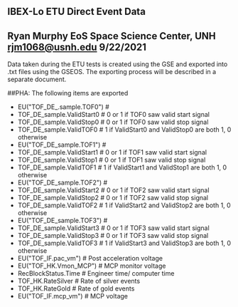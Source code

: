 IBEX-Lo ETU Direct Event Data
-----
Ryan Murphy
EoS Space Science Center, UNH
rjm1068@usnh.edu
9/22/2021
-----

Data taken during the ETU tests is created using the GSE and exported into .txt files using the GSEOS.
The exporting process will be described in a separate document.

##PHA: The following items are exported
- EU("TOF_DE_.sample.TOF0") #
- TOF_DE_sample.ValidStart0 # 0 or 1 if TOF0 saw valid start signal
- TOF_DE_sample.ValidStop0 # 0 or 1 if TOF0 saw valid stop signal
- TOF_DE_sample.ValidTOF0 # 1 if ValidStart0 and ValidStop0 are both 1, 0 otherwise
- EU("TOF_DE_sample.TOF1") #
- TOF_DE_sample.ValidStart1 # 0 or 1 if TOF1 saw valid start signal
- TOF_DE_sample.ValidStop1 # 0 or 1 if TOF1 saw valid stop signal
- TOF_DE_sample.ValidTOF1 # 1 if ValidStart1 and ValidStop1 are both 1, 0 otherwise
- EU("TOF_DE_sample.TOF2") #
- TOF_DE_sample.ValidStart2 # 0 or 1 if TOF2 saw valid start signal
- TOF_DE_sample.ValidStop2 # 0 or 1 if TOF2 saw valid stop signal
- TOF_DE_sample.ValidTOF2 # 1 if ValidStart2 and ValidStop2 are both 1, 0 otherwise
- EU("TOF_DE_sample.TOF3") #
- TOF_DE_sample.ValidStart3 # 0 or 1 if TOF3 saw valid start signal
- TOF_DE_sample.ValidStop3 # 0 or 1 if TOF3 saw valid stop signal
- TOF_DE_sample.ValidTOF3 # 1 if ValidStart3 and ValidStop3 are both 1, 0 otherwise
- EU("TOF_IF.pac_vm") # Post acceleration voltage
- EU("TOF_HK.Vmon_MCP") # MCP monitor voltage
- RecBlockStatus.Time # Engineer time/ computer time
- TOF_HK.RateSilver # Rate of silver events
- TOF_HK.RateGold # Rate of gold events
- EU("TOF_IF.mcp_vm") # MCP voltage

